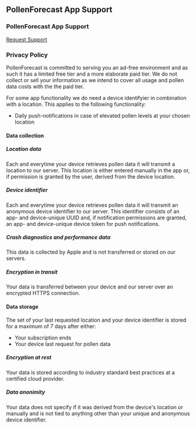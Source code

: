 ## PollenForecast App Support


### PollenForecast App Support

[Request Support](https://forms.gle/1gniuYu3PuSz8CM2A)


### Privacy Policy
PollenForecast is committed to serving you an ad-free environment and as such it has a limited free tier and a more elaborate paid tier. We do not collect or sell your information as we intend to cover all usage and pollen data costs with the the paid tier.

For some app functionality we do need a device identifyier in combination with a location. This applies to the following functionality:
- Daily push-notifications in case of elevated pollen levels at your chosen location

#### Data collection 
##### Location data
Each and everytime your device retrieves pollen data it will transmit a location to our server. This location is either entered manually in the app or, if permission is granted by the user, derived from the device location.

##### Device identifier
Each and everytime your device retrieves pollen data it will transmit an anonymous device identifier to our server. This identifier consists of an app- and device-unique UUID and, if notification permissions are granted, an app- and device-unique device token for push notifications.

##### Crash diagnostics and performance data
This data is collected by Apple and is not transferred or stored on our servers. 

##### Encryption in transit
Your data is transferred between your device and our server over an encrypted HTTPS connection.

#### Data storage
The set of your last requested location and your device identifier is stored for a maximum of 7 days after either:
- Your subscription ends
- Your device last request for pollen data

##### Encryption at rest
Your data is stored according to industry standard best practices at a certified cloud provider. 

##### Data anonimity
Your data does not specify if it was derived from the device's location or manually and is not tied to anything other than your unique and anonymous device identifier. 
